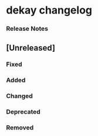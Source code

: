 <!-- Keep a Changelog guide -> https://keepachangelog.com -->

# dekay changelog

### Release Notes

## [Unreleased]

### Fixed

### Added

### Changed

### Deprecated

### Removed
